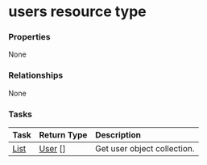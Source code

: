 # users resource type



### Properties
None

### Relationships
None


### Tasks

| Task		   | Return Type	|Description|
|:---------------|:--------|:----------|
|[List](../api/user_list.md) | [User](user.md) [] |Get user object collection. |

<!-- uuid: 92a01312-1dff-40cf-98fe-c1205633ae1c
2015-10-15 04:05:00 UTC -->
<!-- {
  "type": "#page.annotation",
  "description": "users resource",
  "keywords": "",
  "section": "documentation",
  "tocPath": ""
}-->
